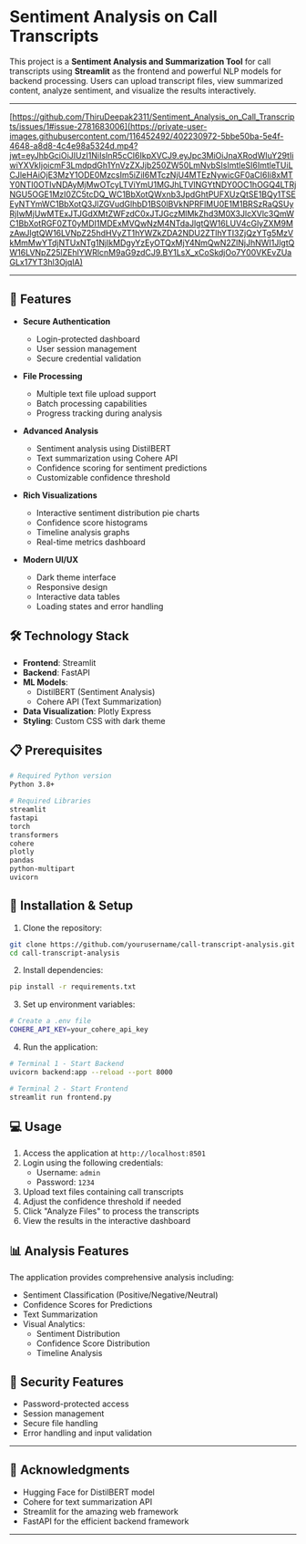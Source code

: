 # Sentiment Analysis on Call Transcripts

This project is a **Sentiment Analysis and Summarization Tool** for call transcripts using **Streamlit** as the frontend and powerful NLP models for backend processing. Users can upload transcript files, view summarized content, analyze sentiment, and visualize the results interactively.

---

[https://github.com/ThiruDeepak2311/Sentiment_Analysis_on_Call_Transcripts/issues/1#issue-2781683006](https://private-user-images.githubusercontent.com/116452492/402230972-5bbe50ba-5e4f-4648-a8d8-4c4e98a5324d.mp4?jwt=eyJhbGciOiJIUzI1NiIsInR5cCI6IkpXVCJ9.eyJpc3MiOiJnaXRodWIuY29tIiwiYXVkIjoicmF3LmdpdGh1YnVzZXJjb250ZW50LmNvbSIsImtleSI6ImtleTUiLCJleHAiOjE3MzY1ODE0MzcsIm5iZiI6MTczNjU4MTEzNywicGF0aCI6Ii8xMTY0NTI0OTIvNDAyMjMwOTcyLTViYmU1MGJhLTVlNGYtNDY0OC1hOGQ4LTRjNGU5OGE1MzI0ZC5tcDQ_WC1BbXotQWxnb3JpdGhtPUFXUzQtSE1BQy1TSEEyNTYmWC1BbXotQ3JlZGVudGlhbD1BS0lBVkNPRFlMU0E1M1BRSzRaQSUyRjIwMjUwMTExJTJGdXMtZWFzdC0xJTJGczMlMkZhd3M0X3JlcXVlc3QmWC1BbXotRGF0ZT0yMDI1MDExMVQwNzM4NTdaJlgtQW16LUV4cGlyZXM9MzAwJlgtQW16LVNpZ25hdHVyZT1hYWZkZDA2NDU2ZTlhYTI3ZjQzYTg5MzVkMmMwYTdjNTUxNTg1NjlkMDgyYzEyOTQxMjY4NmQwN2ZlNjJhNWI1JlgtQW16LVNpZ25lZEhlYWRlcnM9aG9zdCJ9.BY1LsX_xCoSkdjOo7Y00VKEvZUaGLx17YT3hl3OjqIA)

---

## 🌟 Features

- **Secure Authentication**
  - Login-protected dashboard
  - User session management
  - Secure credential validation

- **File Processing**
  - Multiple text file upload support
  - Batch processing capabilities
  - Progress tracking during analysis

- **Advanced Analysis**
  - Sentiment analysis using DistilBERT
  - Text summarization using Cohere API
  - Confidence scoring for sentiment predictions
  - Customizable confidence threshold

- **Rich Visualizations**
  - Interactive sentiment distribution pie charts
  - Confidence score histograms
  - Timeline analysis graphs
  - Real-time metrics dashboard

- **Modern UI/UX**
  - Dark theme interface
  - Responsive design
  - Interactive data tables
  - Loading states and error handling

## 🛠️ Technology Stack

- **Frontend**: Streamlit
- **Backend**: FastAPI
- **ML Models**: 
  - DistilBERT (Sentiment Analysis)
  - Cohere API (Text Summarization)
- **Data Visualization**: Plotly Express
- **Styling**: Custom CSS with dark theme

## 📋 Prerequisites

```bash
# Required Python version
Python 3.8+

# Required Libraries
streamlit
fastapi
torch
transformers
cohere
plotly
pandas
python-multipart
uvicorn
```

## 🚀 Installation & Setup

1. Clone the repository:
```bash
git clone https://github.com/yourusername/call-transcript-analysis.git
cd call-transcript-analysis
```

2. Install dependencies:
```bash
pip install -r requirements.txt
```

3. Set up environment variables:
```bash
# Create a .env file
COHERE_API_KEY=your_cohere_api_key
```

4. Run the application:
```bash
# Terminal 1 - Start Backend
uvicorn backend:app --reload --port 8000

# Terminal 2 - Start Frontend
streamlit run frontend.py
```

## 💻 Usage

1. Access the application at `http://localhost:8501`
2. Login using the following credentials:
   - Username: `admin`
   - Password: `1234`
3. Upload text files containing call transcripts
4. Adjust the confidence threshold if needed
5. Click "Analyze Files" to process the transcripts
6. View the results in the interactive dashboard

## 📊 Analysis Features

The application provides comprehensive analysis including:

- Sentiment Classification (Positive/Negative/Neutral)
- Confidence Scores for Predictions
- Text Summarization
- Visual Analytics:
  - Sentiment Distribution
  - Confidence Score Distribution
  - Timeline Analysis

## 🔐 Security Features

- Password-protected access
- Session management
- Secure file handling
- Error handling and input validation

----

## 🙏 Acknowledgments

- Hugging Face for DistilBERT model
- Cohere for text summarization API
- Streamlit for the amazing web framework
- FastAPI for the efficient backend framework
----
